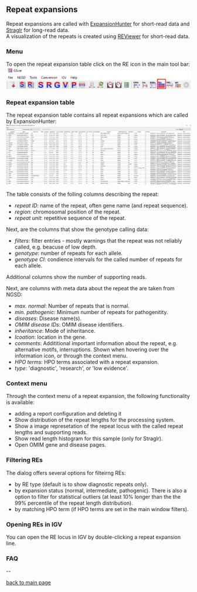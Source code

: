 ## Repeat expansions

Repeat expansions are called with [ExpansionHunter](https://github.com/Illumina/ExpansionHunter) for short-read data and [Straglr](https://github.com/bcgsc/straglr) for long-read data.  
A visualization of the repeats is created using [REViewer](https://github.com/Illumina/REViewer) for short-read data.

### Menu

To open the repeat expansion table click on the RE icon in the main tool bar:  
![alt text](repeat_expansion_menu.png)

### Repeat expansion table

The repeat expansion table contains all repeat expansions which are called by ExpansionHunter:  
![alt text](repeat_expansion_view.png)

The table consists of the folling columns describing the repeat: 

* *repeat ID*: name of the repeat, often gene name (and repeat sequence).
* *region*: chromosomal position of the repeat.
* *repeat unit*: repetitive sequence of the repeat.

Next, are the columns that show the genotype calling data:

* *filters*: filter entries - mostly warnings that the repeat was not reliably called, e.g. beacuse of low depth.
* *genotype*: number of repeats for each allele.
* *genotype CI*: condience intervals for the called number of repeats for each allele.

Additional columns show the number of supporting reads.

Next, are columns with meta data about the repeat the are taken from NGSD:

* *max. normal*: Number of repeats that is normal.
* *min. pathogenic*: Minimum number of repeats for pathogenitity.
* *diseases*: Disease name(s).
* *OMIM disease IDs*: OMIM disease identifiers.
* *inheritance*: Mode of inheritance.
* *lcoation*: location in the gene.
* *comments*: Addititional important information about the repeat, e.g. alternative motifs, interruptions. Shown when hovering over the information icon, or through the context menu.
* *HPO terms*: HPO terms associated with a repeat expansion.
* *type*: 'diagnostic', 'research', or 'low evidence'.


### Context menu

Through the context menu of a repeat expansion, the following functionality is available:

* adding a report configuration and deleting it
* Show distribution of the repeat lengths for the processing system.
* Show a image represetation of the repeat locus with the called repeat lengths and supporting reads.
* Show read length histogram for this sample (only for Straglr).
* Open OMIM gene and disease pages.

### Filtering REs

The dialog offers several options for filteirng REs:

* by RE type (default is to show diagnostic repeats only).
* by expansion status (normal, intermediate, pathogenic). There is also a option to filter for statistical outliers (at least 10% longer than the the 99% percentile of the repeat length distribution).
* by matching HPO term (if HPO terms are set in the main window filters).

### Opening REs in IGV

You can open the RE locus in IGV by double-clicking a repeat expansion line.

### FAQ


--

[back to main page](index.md)
